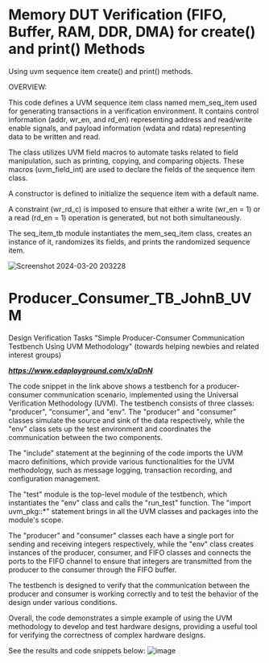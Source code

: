 # Memory DUT Verification (FIFO, Buffer, RAM, DDR, DMA) for create() and print() Methods
Using uvm sequence item create() and print() methods.

OVERVIEW:

This code defines a UVM sequence item class named mem_seq_item used for generating transactions in a verification environment. It contains control information (addr, wr_en, and rd_en) representing address and read/write enable signals, and payload information (wdata and rdata) representing data to be written and read.


The class utilizes UVM field macros to automate tasks related to field manipulation, such as printing, copying, and comparing objects. These macros (uvm_field_int) are used to declare the fields of the sequence item class.


A constructor is defined to initialize the sequence item with a default name.


A constraint (wr_rd_c) is imposed to ensure that either a write (wr_en = 1) or a read (rd_en = 1) operation is generated, but not both simultaneously.


The seq_item_tb module instantiates the mem_seq_item class, creates an instance of it, randomizes its fields, and prints the randomized sequence item.

![Screenshot 2024-03-20 203228](https://github.com/JohnBagshaw/UVM/assets/84130776/e21edcd6-df16-4ffe-8b6b-1172dc775af4)


# Producer_Consumer_TB_JohnB_UVM
Design Verification Tasks
"Simple Producer-Consumer Communication Testbench Using UVM Methodology" (towards helping newbies and related interest groups)



***https://www.edaplayground.com/x/aDnN***



The code snippet in the link above shows a testbench for a producer-consumer communication scenario, implemented using the Universal Verification Methodology (UVM). The testbench consists of three classes: "producer", "consumer", and "env". The "producer" and "consumer" classes simulate the source and sink of the data respectively, while the "env" class sets up the test environment and coordinates the communication between the two components.



The "include" statement at the beginning of the code imports the UVM macro definitions, which provide various functionalities for the UVM methodology, such as message logging, transaction recording, and configuration management.



The "test" module is the top-level module of the testbench, which instantiates the "env" class and calls the "run_test" function. The "import uvm_pkg::*" statement brings in all the UVM classes and packages into the module's scope.



The "producer" and "consumer" classes each have a single port for sending and receiving integers respectively, while the "env" class creates instances of the producer, consumer, and FIFO classes and connects the ports to the FIFO channel to ensure that integers are transmitted from the producer to the consumer through the FIFO buffer.



The testbench is designed to verify that the communication between the producer and consumer is working correctly and to test the behavior of the design under various conditions.



Overall, the code demonstrates a simple example of using the UVM methodology to develop and test hardware designs, providing a useful tool for verifying the correctness of complex hardware designs.



See the results and code snippets below: 
![image](https://user-images.githubusercontent.com/84130776/236657199-e61c4fb0-5133-4e6e-9675-83d0c49d4750.png)
